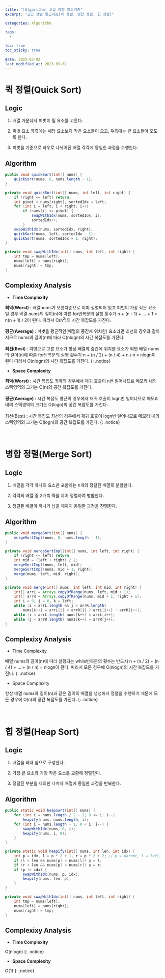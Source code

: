 ```yaml
---
title: "[Algorithm] 고급 정렬 알고리즘"
excerpt: "고급 정렬 알고리즘(퀵 정렬, 병합 정렬, 힙 정렬)"

categories: Algorithm
  - 
tags:
  - 

toc: true
toc_sticky: true
 
date: 2023-03-02
last_modified_at: 2023-03-02
---
```

# **퀵 정렬(Quick Sort)**
## **Logic**
1. 배열 가운데서 피벗이 될 요소를 고른다.

2. 피벗 요소 좌측에는 해당 요소보다 작은 요소들이 오고, 우측에는 큰 요소들이 오도록 한다.

3. 피벗을 기준으로 좌우로 나뉘어진 배열 각각에 동일한 과정을 수행한다.

## **Algorithm**
```java
public void quickSort(int[] nums) {
    quickSort(nums, 0, nums.length - 1);
}

private void quickSort(int[] nums, int left, int right) {
    if (right <= left) return;
    int pivot = nums[right], sortedIdx = left;
    for (int i = left; i < right; i++)
        if (nums[i] <= pivot) {
            swapWithIdx(nums, sortedIdx, i);
            sortedIdx++;
        }
    swapWithIdx(nums, sortedIdx, right);
    quickSort(nums, left, sortedIdx - 1);
    quickSort(nums, sortedIdx + 1, right);
}

private void swapWithIdx(int[] nums, int left, int right) {
    int tmp = nums[left];
    nums[left] = nums[right];
    nums[right] = tmp;
}
```

## **Complexixy Analysis**
- **Time Complexity**

**최악(Worst)** : 배열nums가 오름차순으로 이미 정렬되어 있고 피벗이 가장 작은 요소일 경우 배열 nums의 길이(n)에 따른 for반복문의 실행 횟수가 n + (n - 1) + ... + 1 = n(n + 1) / 2이 된다. 따라서 O(n<sup>2</sup>)의 시간 복잡도를 가진다.
<br>
<br>
**평균(Average)** : 피벗을 평균적인(배열의 중간에 위치한) 요소라면 최선의 경우와 같아지므로 nums의 길이(n)에 따라 O(nlogn)의 시간 복잡도를 가진다.
<br>
<br>
**최선(Best)** : 피벗으로 고른 요소가 항상 배열의 중간에 위치한 요소가 되면 배열 nums의 길이(n)에 따른 for반복문의 실행 횟수가 n + (n / 2) + (n / 4) + n / n = nlogn이 된다 따라서 O(nlogn)의 시간 복잡도를 가진다.
{: .notice}
- **Space Complexity**

**최악(Worst)** : 시간 복잡도 최악의 경우에서 재귀 호출이 n번 일어나므로 메모리 내의 스택영역의 크기는 O(n)의 공간 복잡도를 가진다.
<br>
<br>
**평균(Average)** : 시간 복잡도 평균의 경우에서 재귀 호출이 logn번 일어나므로 메모리 내의 스택영역의 크기는 O(logn)의 공간 복잡도를 가진다.
<br>
<br>
최선(Best) : 시간 복잡도 최선의 경우에서 재귀 호출이 logn번 일어나므로 메모리 내의 스택영역의 크기는 O(logn)의 공간 복잡도를 가진다.
{: .notice}
<br>
<br>
<br>

# **병합 정렬(Merge Sort)**
## **Logic**
1. 배열을 각각 하나의 요소만 포함하는 n개의 정렬된 배열로 분할한다.

2. 각각의 배열 중 2개씩 짝을 지어 정렬하여 병합한다.

3. 정렬된 배열이 하나가 남을 때까지 동일한 과정을 진행한다.

## **Algorithm**
```java
public void mergeSort(int[] nums) {
    mergeSortImpl(nums, 0, nums.length - 1);
}

private void mergeSortImpl(int[] nums, int left, int right) {
    if (right <= left) return;
    int mid = (left + right) / 2;
    mergeSortImpl(nums, left, mid);
    mergeSortImpl(nums, mid + 1, right);
    merge(nums, left, mid, right);
}

private void merge(int[] nums, int left, int mid, int right) {
    int[] arrL = Arrays.copyOfRange(nums, left, mid + 1);
    int[] arrR = Arrays.copyOfRange(nums, mid + 1, right + 1);
    int i = 0, j = 0, k = left;
    while (i < arrL.length && j < arrR.length)
        nums[k++] = arrL[i] < arrR[j] ? arrL[i++] : arrR[j++];
    while (i < arrL.length) nums[k++] = arrL[i++];
    while (j < arrR.length) nums[k++] = arrR[j++];
}
```

## **Complexixy Analysis**
- Time Complexity

배열 nums의 길이(n)에 따라 실행되는 while반복문의 횟수는 반드시 n + (n / 2) + (n / 4) + ... + (n / n) = nlogn이 된다. 따라서 모든 경우에 O(nlogn)의 시간 복잡도를 가진다.
{: .notice}
- Space Complexity

항상 배열 nums의 길이(n)과 같은 길이의 배열을 생성해서 정렬을 수행하기 때문에 모든 경우에 O(n)의 공간 복잡도를 가진다.
{: .notice}
<br>
<br>
<br>

# **힙 정렬(Heap Sort)**
## **Logic**
1. 배열을 최대 힙으로 구성한다.

2. 가장 큰 요소와 가장 작은 요소를 교환해 정렬한다.

3. 정렬된 부분을 제외한 나머지 배열에 동일한 과정을 반복한다.

## **Algorithm**
```java
public static void heapSort(int[] nums) {
    for (int i = nums.length / 2 - 1; 0 <= i; i--)
        heapify(nums, nums.length, i);
    for (int i = nums.length - 1; 0 < i; i--) {
        swapWithIdx(nums, 0, i);
        heapify(nums, i, 0);
    }
}

private static void heapify(int[] nums, int len, int idx) {
    int p = idx, l = p * 2 + 1, r = p * 2 + 2; // p = parent, l = left, r = right
    if (l < len && nums[p] < nums[l]) p = l;
    if (r < len && nums[p] < nums[r]) p = r;
    if (p != idx) {
        swapWithIdx(nums, p, idx);
        heapify(nums, len, p);
    }
}

private void swapWithIdx(int[] nums, int left, int right) {
    int tmp = nums[left];
    nums[left] = nums[right];
    nums[right] = tmp;
}
```

## **Complexixy Analysis**
- **Time Complexity**

O(nlogn)
{: .notice}
- **Space Complexity**

O(1)
{: .notice}